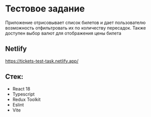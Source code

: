# Тестовое задание

Приложение отрисовывает список билетов и дает пользователю возможность отфильтровать их по количеству пересадок.
Также доступен выбор валют для отображения цены билета

## Netlify

https://tickets-test-task.netlify.app/

## Стек:

-   React 18
-   Typescript
-   Redux Toolkit
-   Eslint
-   Vite
